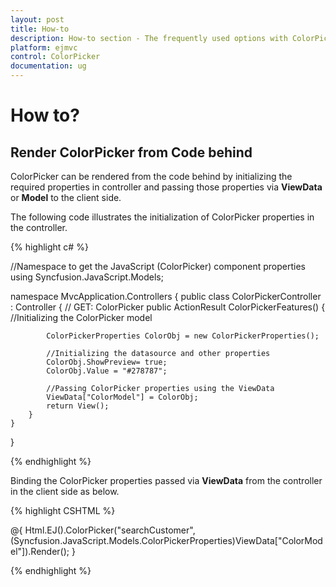 ```yaml
---
layout: post
title: How-to
description: How-to section - The frequently used options with ColorPicker 
platform: ejmvc
control: ColorPicker
documentation: ug
---
```

# How to?

## Render ColorPicker from Code behind

ColorPicker can be rendered from the code behind by initializing the required properties in controller and passing those properties via **ViewData** or **Model** to the client side.

The following code illustrates the initialization of ColorPicker properties in the controller.

{% highlight c# %}

//Namespace to get the JavaScript (ColorPicker) component properties
using Syncfusion.JavaScript.Models;

namespace MvcApplication.Controllers
{
    public class ColorPickerController : Controller
    {
        // GET: ColorPicker
        public ActionResult ColorPickerFeatures()
        {
            //Initializing the ColorPicker model

            ColorPickerProperties ColorObj = new ColorPickerProperties();

            //Initializing the datasource and other properties
            ColorObj.ShowPreview= true;
            ColorObj.Value = "#278787";

            //Passing ColorPicker properties using the ViewData
            ViewData["ColorModel"] = ColorObj;
            return View();
        }
    }
}

{% endhighlight %}

Binding the ColorPicker properties passed via **ViewData** from the controller in the client side as below.

{% highlight CSHTML %}

@{
    Html.EJ().ColorPicker("searchCustomer",(Syncfusion.JavaScript.Models.ColorPickerProperties)ViewData["ColorModel"]).Render();
}

{% endhighlight %}
